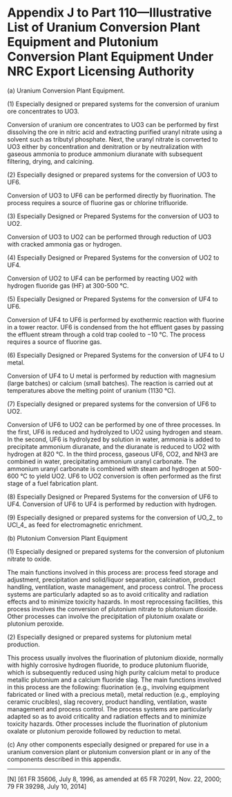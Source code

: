 # Appendix J to Part 110—Illustrative List of Uranium Conversion Plant Equipment and Plutonium Conversion Plant Equipment Under NRC Export Licensing Authority


(a) Uranium Conversion Plant Equipment.


(1) Especially designed or prepared systems for the conversion of uranium ore concentrates to UO3. 


Conversion of uranium ore concentrates to UO3 can be performed by first dissolving the ore in nitric acid and extracting purified uranyl nitrate using a solvent such as tributyl phosphate. Next, the uranyl nitrate is converted to UO3 either by concentration and denitration or by neutralization with gaseous ammonia to produce ammonium diuranate with subsequent filtering, drying, and calcining. 


(2) Especially designed or prepared systems for the conversion of UO3 to UF6. 


Conversion of UO3 to UF6 can be performed directly by fluorination. The process requires a source of fluorine gas or chlorine trifluoride. 


(3) Especially Designed or Prepared Systems for the conversion of UO3 to UO2. 


Conversion of UO3 to UO2 can be performed through reduction of UO3 with cracked ammonia gas or hydrogen. 


(4) Especially Designed or Prepared Systems for the conversion of UO2 to UF4. 


Conversion of UO2 to UF4 can be performed by reacting UO2 with hydrogen fluoride gas (HF) at 300-500 °C. 


(5) Especially Designed or Prepared Systems for the conversion of UF4 to UF6. 


Conversion of UF4 to UF6 is performed by exothermic reaction with fluorine in a tower reactor. UF6 is condensed from the hot effluent gases by passing the effluent stream through a cold trap cooled to −10 °C. The process requires a source of fluorine gas. 


(6) Especially Designed or Prepared Systems for the conversion of UF4 to U metal. 


Conversion of UF4 to U metal is performed by reduction with magnesium (large batches) or calcium (small batches). The reaction is carried out at temperatures above the melting point of uranium (1130 °C). 


(7) Especially designed or prepared systems for the conversion of UF6 to UO2. 


Conversion of UF6 to UO2 can be performed by one of three processes. In the first, UF6 is reduced and hydrolyzed to UO2 using hydrogen and steam. In the second, UF6 is hydrolyzed by solution in water, ammonia is added to precipitate ammonium diuranate, and the diuranate is reduced to UO2 with hydrogen at 820 °C. In the third process, gaseous UF6, CO2, and NH3 are combined in water, precipitating ammonium uranyl carbonate. The ammonium uranyl carbonate is combined with steam and hydrogen at 500-600 °C to yield UO2. UF6 to UO2 conversion is often performed as the first stage of a fuel fabrication plant. 


(8) Especially Designed or Prepared Systems for the conversion of UF6 to UF4. Conversion of UF6 to UF4 is performed by reduction with hydrogen.


(9) Especially designed or prepared systems for the conversion of UO_2_ to UCl_4_ as feed for electromagnetic enrichment. 


(b) Plutonium Conversion Plant Equipment 


(1) Especially designed or prepared systems for the conversion of plutonium nitrate to oxide. 


The main functions involved in this process are: process feed storage and adjustment, precipitation and solid/liquor separation, calcination, product handling, ventilation, waste management, and process control. The process systems are particularly adapted so as to avoid criticality and radiation effects and to minimize toxicity hazards. In most reprocessing facilities, this process involves the conversion of plutonium nitrate to plutonium dioxide. Other processes can involve the precipitation of plutonium oxalate or plutonium peroxide. 


(2) Especially designed or prepared systems for plutonium metal production. 


This process usually involves the fluorination of plutonium dioxide, normally with highly corrosive hydrogen fluoride, to produce plutonium fluoride, which is subsequently reduced using high purity calcium metal to produce metallic plutonium and a calcium fluoride slag. The main functions involved in this process are the following: fluorination (e.g., involving equipment fabricated or lined with a precious metal), metal reduction (e.g., employing ceramic crucibles), slag recovery, product handling, ventilation, waste management and process control. The process systems are particularly adapted so as to avoid criticality and radiation effects and to minimize toxicity hazards. Other processes include the fluorination of plutonium oxalate or plutonium peroxide followed by reduction to metal. 


(c) Any other components especially designed or prepared for use in a uranium conversion plant or plutonium conversion plant or in any of the components described in this appendix.



---

[N] [61 FR 35606, July 8, 1996, as amended at 65 FR 70291, Nov. 22, 2000; 79 FR 39298, July 10, 2014]




